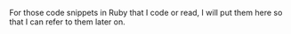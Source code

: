 For those code snippets in Ruby that I code or read, I will put them here so that I can refer to them later on.
